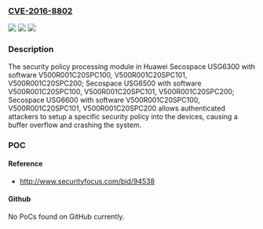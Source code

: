 ### [CVE-2016-8802](https://cve.mitre.org/cgi-bin/cvename.cgi?name=CVE-2016-8802)
![](https://img.shields.io/static/v1?label=Product&message=Secospace%20USG6300%2CSecospace%20USG6500%2CSecospace%20USG6600%20Secospace%20USG6300%20V500R001C20SPC100%2C%20V500R001C20SPC101%2C%20V500R001C20SPC200%2CSecospace%20USG6500%20V500R001C20SPC100%2C%20V500R001C20SPC101%2C%20V500R001C20SPC200%2CSecospace%20USG6600%20V500R001C20SPC100%2C%20V500R001C20SPC101%2C%20V500R001C20SPC200%2C&color=blue)
![](https://img.shields.io/static/v1?label=Version&message=Secospace%20USG6300%2CSecospace%20USG6500%2CSecospace%20USG6600%20Secospace%20USG6300%20V500R001C20SPC100%2C%20V500R001C20SPC101%2C%20V500R001C20SPC200%2CSecospace%20USG6500%20V500R001C20SPC100%2C%20V500R001C20SPC101%2C%20V500R001C20SPC200%2CSecospace%20USG6600%20V500R001C20SPC100%2C%20V500R001C20SPC101%2C%20V500R001C20SPC200%2C%20&color=brightgreen)
![](https://img.shields.io/static/v1?label=Vulnerability&message=buffer%20overflow&color=brightgreen)

### Description

The security policy processing module in Huawei Secospace USG6300 with software V500R001C20SPC100, V500R001C20SPC101, V500R001C20SPC200; Secospace USG6500 with software V500R001C20SPC100, V500R001C20SPC101, V500R001C20SPC200; Secospace USG6600 with software V500R001C20SPC100, V500R001C20SPC101, V500R001C20SPC200 allows authenticated attackers to setup a specific security policy into the devices, causing a buffer overflow and crashing the system.

### POC

#### Reference
- http://www.securityfocus.com/bid/94538

#### Github
No PoCs found on GitHub currently.

